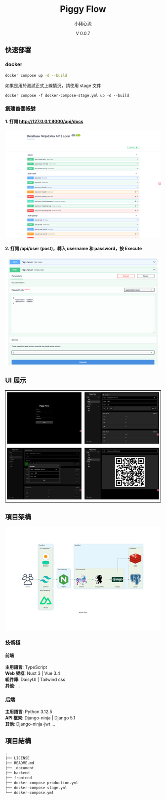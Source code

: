 <p align="center">
    <!-- <img width="192px" src="./docs/Logo/CY_Logo_Q2.png" > -->
</p>
<h1 align="center"><b>Piggy Flow</b></h1>

<p align="center">小豬心流</p>
<p align="center">V 0.0.7</p>

<main style="text-align: center;">

</main>

## 快速部署

### docker

```bash
docker compose up -d --build
```

如果是用於測試正式上線情況，請使用 stage 文件

```
docker compose -f docker-compose-stage.yml up -d --build
```

### 創建首個帳號

#### 1. 打開 http://127.0.0.1:8000/api/docs

<img src= "https://raw.githubusercontent.com/AnsonCar/PiggyFlow/main/_document/vitepress/src/public/demo/demo-user.png" alt="Demo user"/></td>

#### 2. 打開 /api/user (post)，轉入 username 和 password，按 Execute

<img src= "https://raw.githubusercontent.com/AnsonCar/PiggyFlow/main/_document/vitepress/src/public/demo/demo-user-create.png" alt="Demo user create" /></td>

## UI 展示

<table style="border-collapse: collapse; border: 1px solid black;">
  <tr>
    <td style="padding: 5px;background-color:#fff;"><img src= "https://raw.githubusercontent.com/AnsonCar/PiggyFlow/main/_document/vitepress/src/public/demo/demo1.png" alt="Demo1"   /></td>
    <td style="padding: 5px;background-color:#fff;"><img src= "https://raw.githubusercontent.com/AnsonCar/PiggyFlow/main/_document/vitepress/src/public/demo/demo2.png" alt="Demo2"   /></td>
  </tr>
  <tr>
    <td style="padding: 5px;background-color:#fff;"><img src= "https://raw.githubusercontent.com/AnsonCar/PiggyFlow/main/_document/vitepress/src/public/demo/demo3.png" alt="Demo3"   /></td>
    <td style="padding: 5px;background-color:#fff;"><img src= "https://raw.githubusercontent.com/AnsonCar/PiggyFlow/main/_document/vitepress/src/public/demo/demo4.png" alt="Demo4"   /></td>
  </tr>
</table>

## 項目架構

![](https://raw.githubusercontent.com/AnsonCar/PiggyFlow/v0.0.7/_document/vitepress/src/public/MainWorkFlow.png)

### 技術棧

#### 前端

**主用語言**: TypeScript  
**Web 架框**: Nuxt 3 | Vue 3.4  
**組件庫**: DaisyUI | Tailwind css  
**其他**: ...

### 后端

**主用語言**: Python 3.12.5  
**API 框架**: Django-ninja | Django 5.1  
**其他**: Django-ninja-jwt ...

## 項目結構

```
.
├── LICENSE
├── README.md
├── _document
├── backend
├── frontend
├── docker-compose-production.yml
├── docker-compose-stage.yml
└── docker-compose.yml
```
